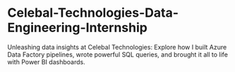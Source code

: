 # Celebal-Technologies-Data-Engineering-Internship
Unleashing data insights at Celebal Technologies: Explore how I built Azure Data Factory pipelines, wrote powerful SQL queries, and brought it all to life with Power BI dashboards.
